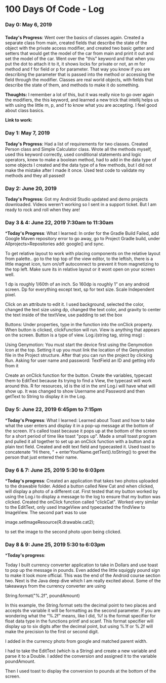 # 100 Days Of Code - Log

### Day 0: May 6, 2019
#####

**Today's Progress**: Went over the basics of classes again. Created a separate class from main, created fields that describe the state of the object with the private access modifier, and created two basic getter and setters that would get the model of the car from main and print it out and set the model of the car. Went over the "this" keyword and that when you put the dot to attach it to it, it shows locks for private or not, an m for method and f for field or p for parameter. That way you know if you are describing the parameter that is passed into the method or accessing the field through the modifier. Classes are real world objects, with fields that describe the state of them, and methods to make it do something.

**Thoughts:** I remember a lot of this, but it was really nice to go over again the modifiers, the this keyword, and learned a new trick that intellij helps us with using the little m, p, and f to know what you are accepting. I feel good about class basics.

**Link to work:** 

### Day 1: May 7, 2019

**Today's Progress**: Had a list of requirements for two classes. Created Person class and Simple Calculator class. Wrote all the methods myself, used this keyword correctly, used conditional statements and logic operators, knew to make a boolean method, had to add in the data type of some objects I created and the data type of a few methods, but I did not make the mistake after I made it once. Used test code to validate my methods and they all passed! 

### Day 2: June 20, 2019
**Today's Progress**: Got my Android Studio updated and demo projects downloaded. Videos weren't working so I sent in a support ticket. But I am ready to rock and roll when they are!

### Day 3 & 4: June 22, 2019 7:30am to 11:30am
***Today's Progress**: What I learned:
In order for the Gradle Build Failed, add Google Maven repository error to go away, go to Project Gradle build, under Allprojects>Repositories add: google() and sync.

To get relative layout to work with placing components on the relative layout from palette.. go to the top top of the view editor, to the leftish, there is a little magnet icon, turn on/off autoconnect to prevent it from magnetizing to the top left.
Make sure its in relative layout or it wont open on your screen well.

1 dp is roughly 1/60th of an inch. So 160dp is roughly 1” on any android screen.
Dp for everything except text, sp for text size. Scale Independent pixel. 

Click on an attribute to edit it. I used background, selected the color, changed the text size using dp, changed the text color, and gravity to center the text inside of the textView, use padding to set the box 
 
Buttons:
Under properties, type in the function into the onClick property. When button is clicked, clickFunction will run.
View is anything that appears on the screen. Button is a type of view.
Log.i(string tag, string msg) : 
 
Using Genymotion: You must start the device first using the Genymotion Icon at the top. Setting it up you must link the location of the Genymotion file in the Project structure. After that you can run the project by clicking Run.
Asking for user name and password:
TextField an ID and getting info from it 
 
Create an onClick function for the button.
Create the variables, typecast them to EditText because its trying to find a View, the typecast will work around this. R for resources, id is the id in the xml
Log.i will have what will show up. It was changed to show Username and Password and then getText to String to display it in the Log.

### Day 5: June 22, 2019 6:45pm to 7:15pm
***Today's Progress**: What I learned:
Learned about Toast and how to take what the user enters and display it in a pop-up message at the bottom of the screen. It's called toast because it pops up at the bottom of the screen for a short period of time like toast "pops up". Made a small toast program and pulled it all together to set up an onClick function with a button and a plain text field. Created and edit text field and typecasted it. Used toast to concatenate “Hi there, “ + enterYourName.getText().toString() to greet the person that just entered their name. 

### Day 6 & 7: June 25, 2019 5:30 to 6:03pm
***Today's progress**:
Created an application that takes two photos uploaded to the drawable folder. Added a button called New Cat and when clicked, will display a photo of a different cat. First tested that my button worked by using the Log.i to display a message to the log to ensure that my button was clicked. Created the onClick function called "clickCat". Worked very similar to the EditText, only used ImageView and typecasted the findView to ImageView. The second part was to use

image.setImageResource(R.drawable.cat2);

to set the image to the second photo upon being clicked.

### Day 8 & 9: June 25, 2019 5:30 to 6:03pm
***Today's progress**:

Today I built currency converter application to take in Dollars and use toast to pop up the message in pounds. Even added the little squiggly pound sign to make it look more official. This was the end of the Android course section two. Next is the Java deep dive which I am really excited about. Some of the takeaways from the currency converter are using 

String.format("%.2f", poundAmount)

In this example, the String.format sets the decimal point to two places and accepts the variable it will be formatting as the second parameter. If you are wondering what the “%.2f” means, like I did, %f is the format specifier for float data type in the functions printf and scanf. This format specifier will display up to six digits after the decimal point, but using %.1f or %.2f will make the precision to the first or second digit.

I added in the currency photo from google and matched parent width. 

I had to take the EditText (which is a String) and create a new variable and parse it to a Double. I added the conversion and assigned it to the variable poundAmount.

Then I used toast to display the conversion to pounds at the bottom of the screen.



